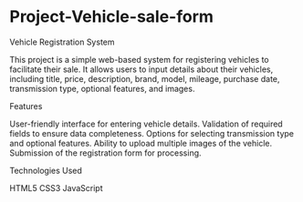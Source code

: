 # Project-Vehicle-sale-form

Vehicle Registration System

This project is a simple web-based system for registering vehicles to facilitate their sale. It allows users to input details about their vehicles, including title, price, description, brand, model, mileage, purchase date, transmission type, optional features, and images.

Features

User-friendly interface for entering vehicle details.
Validation of required fields to ensure data completeness.
Options for selecting transmission type and optional features.
Ability to upload multiple images of the vehicle.
Submission of the registration form for processing.

Technologies Used

HTML5
CSS3
JavaScript
